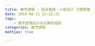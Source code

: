 ```yaml
---
title: 数字逻辑 - 组合电路：小型设计 习题答案
date: 2018-08-11 22:22:22
tags:
    - 数字逻辑设计与计算机组成
categories: 数字逻辑
mathjax: true

---
```

